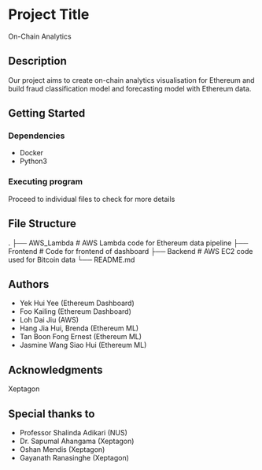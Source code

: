 # Project Title

On-Chain Analytics

## Description

Our project aims to create on-chain analytics visualisation for Ethereum and build fraud classification model and forecasting model with Ethereum data.

## Getting Started

### Dependencies

* Docker
* Python3

### Executing program

Proceed to individual files to check for more details

## File Structure

.
├── AWS_Lambda                  # AWS Lambda code for Ethereum data pipeline 
├── Frontend                    # Code for frontend of dashboard
├── Backend                     # AWS EC2 code used for Bitcoin data 
└── README.md

## Authors

- Yek Hui Yee (Ethereum Dashboard)
- Foo Kailing (Ethereum Dashboard)
- Loh Dai Jiu (AWS)
- Hang Jia Hui, Brenda (Ethereum ML)
- Tan Boon Fong Ernest (Ethereum ML)
- Jasmine Wang Siao Hui (Ethereum ML)

## Acknowledgments

Xeptagon

## Special thanks to

- Professor Shalinda Adikari (NUS)
- Dr. Sapumal Ahangama (Xeptagon)
- Oshan Mendis (Xeptagon)
- Gayanath Ranasinghe (Xeptagon)